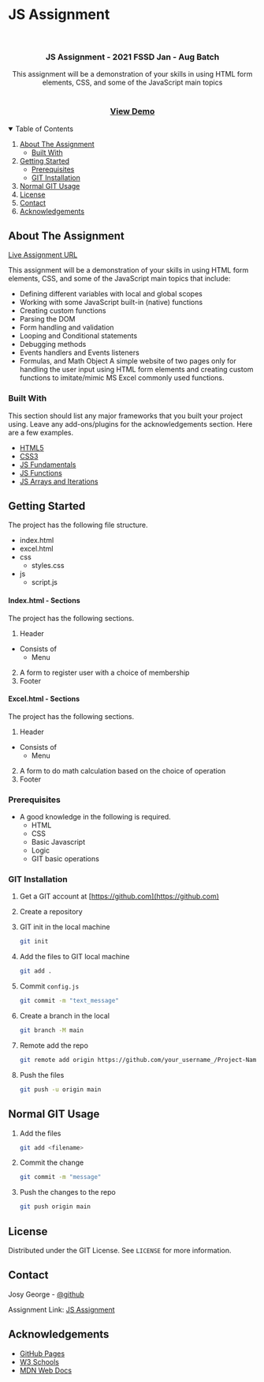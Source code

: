 # JS Assignment

<!-- ASSIGNMENT INTRO -->
<br />
<p>
  <h3 align="center">JS Assignment - 2021 FSSD Jan - Aug Batch</h3>

  <p align="center">
    This assignment will be a demonstration of your skills in using HTML form elements, CSS, and some of the JavaScript main topics
    <br />
    <br />
    <h3 align="center">
        <a href="https://josygeorge.github.io/JS-Assignment/">View Demo</a>
    </h3>
  </p>
</p>

<!-- TABLE OF CONTENTS -->
<details open="open">
  <summary>Table of Contents</summary>
  <ol>
    <li>
      <a href="#about-the-assignment">About The Assignment</a>
      <ul>
        <li><a href="#built-with">Built With</a></li>
      </ul>
    </li>
    <li>
      <a href="#getting-started">Getting Started</a>
      <ul>
        <li><a href="#prerequisites">Prerequisites</a></li>
        <li><a href="#git-installation">GIT Installation</a></li>
      </ul>
    </li>
    <li><a href="#normal-git-usage">Normal GIT Usage</a></li>
    <li><a href="#license">License</a></li>
    <li><a href="#contact">Contact</a></li>
    <li><a href="#acknowledgements">Acknowledgements</a></li>
  </ol>
</details>

<!-- ABOUT THE Assignment -->

## About The Assignment

[Live Assignment URL](https://josygeorge.github.io/JS-Assignment/)

This assignment will be a demonstration of your skills in using HTML form elements, CSS, and some of the JavaScript main topics that include:

- Defining different variables with local and global scopes
- Working with some JavaScript built-in (native) functions
- Creating custom functions
- Parsing the DOM
- Form handling and validation
- Looping and Conditional statements
- Debugging methods
- Events handlers and Events listeners
- Formulas, and Math Object
  A simple website of two pages only for handling the user input using HTML form elements and creating custom functions to imitate/mimic MS Excel commonly used functions.

### Built With

This section should list any major frameworks that you built your project using. Leave any add-ons/plugins for the acknowledgements section. Here are a few examples.

- [HTML5](https://www.w3schools.com/html/)
- [CSS3](https://www.w3schools.com/css/)
- [JS Fundamentals](https://www.w3schools.com/js/)
- [JS Functions](https://developer.mozilla.org/en-US/docs/Web/JavaScript/Guide/Functions#defining_functions)
- [JS Arrays and Iterations](https://developer.mozilla.org/en-US/docs/Web/JavaScript/Guide/Loops_and_iteration)

<!-- GETTING STARTED -->

## Getting Started

The project has the following file structure.

- index.html
- excel.html
- css
  - styles.css
- js
  - script.js

#### Index.html - Sections

The project has the following sections.

1. Header

- Consists of
  - Menu

2. A form to register user with a choice of membership
3. Footer

#### Excel.html - Sections

The project has the following sections.

1. Header

- Consists of
  - Menu

2. A form to do math calculation based on the choice of operation
3. Footer

### Prerequisites

- A good knowledge in the following is required.
  - HTML
  - CSS
  - Basic Javascript
  - Logic
  - GIT basic operations

### GIT Installation

1. Get a GIT account at [https://github.com](https://github.com)
2. Create a repository

3. GIT init in the local machine
   ```sh
   git init
   ```
4. Add the files to GIT local machine
   ```sh
   git add .
   ```
5. Commit `config.js`
   ```sh
   git commit -m "text_message"
   ```
6. Create a branch in the local
   ```sh
   git branch -M main
   ```
7. Remote add the repo
   ```sh
   git remote add origin https://github.com/your_username_/Project-Name.git
   ```
8. Push the files
   ```sh
   git push -u origin main
   ```

<!-- USAGE EXAMPLES -->

## Normal GIT Usage

1. Add the files
   ```sh
   git add <filename>
   ```
2. Commit the change
   ```sh
   git commit -m "message"
   ```
3. Push the changes to the repo
   ```sh
   git push origin main
   ```

<!-- LICENSE -->

## License

Distributed under the GIT License. See `LICENSE` for more information.

<!-- CONTACT -->

## Contact

Josy George - [@github](https://github.com/josygeorge/)

Assignment Link: [JS Assignment](https://josygeorge.github.io/JS-Assignment/)

<!-- ACKNOWLEDGEMENTS -->

## Acknowledgements

- [GitHub Pages](https://pages.github.com)
- [W3 Schools](https://www.w3schools.com/js/js_functions.asp)
- [MDN Web Docs](https://developer.mozilla.org/en-US/docs/Web/JavaScript/Guide)

